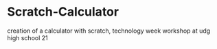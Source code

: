 # Scratch-Calculator
creation of a calculator with scratch, technology week workshop at udg high school 21
